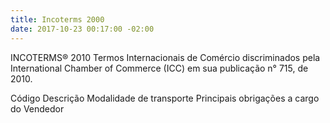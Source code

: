 ```yaml
---
title: Incoterms 2000
date: 2017-10-23 00:17:00 -02:00
---
```


INCOTERMS® 2010
Termos Internacionais de Comércio discriminados pela International Chamber of Commerce (ICC) em sua publicação n° 715, de 2010.

Código Descrição Modalidade de transporte Principais obrigações a cargo do Vendedor